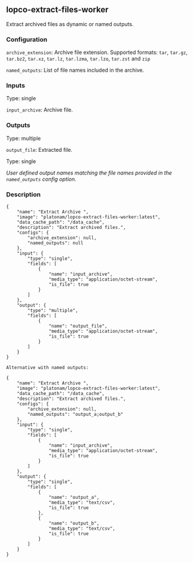 ## lopco-extract-files-worker

Extract archived files as dynamic or named outputs.

### Configuration

`archive_extension`: Archive file extension. Supported formats: `tar`, `tar.gz`, `tar.bz2`, `tar.xz`, `tar.lz`, `tar.lzma`, `tar.lzo`, `tar.zst` and `zip`

`named_outputs`: List of file names included in the archive.

### Inputs

Type: single

`input_archive`: Archive file.

### Outputs

Type: multiple

`output_file`: Extracted file.

Type: single

_User defined output names matching the file names provided in the `named_outputs` config option._

### Description

    {
        "name": "Extract Archive ",
        "image": "platonam/lopco-extract-files-worker:latest",
        "data_cache_path": "/data_cache",
        "description": "Extract archived files.",
        "configs": {
            "archive_extension": null,
            "named_outputs": null
        },
        "input": {
            "type": "single",
            "fields": [
                {
                    "name": "input_archive",
                    "media_type": "application/octet-stream",
                    "is_file": true
                }
            ]
        },
        "output": {
            "type": "multiple",
            "fields": [
                {
                    "name": "output_file",
                    "media_type": "application/octet-stream",
                    "is_file": true
                }
            ]
        }
    }

    Alternative with named outputs:

    {
        "name": "Extract Archive ",
        "image": "platonam/lopco-extract-files-worker:latest",
        "data_cache_path": "/data_cache",
        "description": "Extract archived files.",
        "configs": {
            "archive_extension": null,
            "named_outputs": "output_a;output_b"
        },
        "input": {
            "type": "single",
            "fields": [
                {
                    "name": "input_archive",
                    "media_type": "application/octet-stream",
                    "is_file": true
                }
            ]
        },
        "output": {
            "type": "single",
            "fields": [
                {
                    "name": "output_a",
                    "media_type": "text/csv",
                    "is_file": true
                },
                {
                    "name": "output_b",
                    "media_type": "text/csv",
                    "is_file": true
                }
            ]
        }
    }
